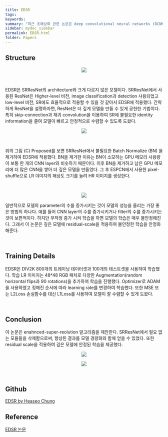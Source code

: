 ```yaml
---
title: EDSR
tags:
keywords:
summary: "최근 초해상화 관련 논문은 deep convolutional neural networks (DCNN)을 이용한 모델들이 많았다. 특히, residual learning 기술들이 초해상화 성능 향상에 크게 기여했다. 이 논문이 발표하는 enhanced deep super-resolution network (EDSR)는 논문을 발표한 시점의 다른 state-of-the-art 초해상화 기법보다 월등히 높은 성능을 낸다. 다른 모델보다 EDSR이 더 좋은 성능을 낼 수 있었던 중요한 원인은 ResNet에 필요 없는 모듈을 삭제하고 깊은 모델을 안정적으로 학습할 수 있었기 때문이었다. 이 논문에서 제안한 EDSR 모델은 이 당시 최고의 SR 모델들보다 뛰어난 benchmark 성능을 보여줬고 NTIRE2017Super-Resolution Challenge에서 우승도 했다."
sidebar: mydoc_sidebar
permalink: EDSR.html
folder: Papers
---
```


## Structure

<p align="center">
  <img width="" height="" src="https://images.velog.io/images/heaseo/post/039f88b7-4a06-44a6-849c-2f8a3def9a67/Screen%20Shot%202021-06-08%20at%2012.48.48%20PM.png">
</p>

<br />

EDSR은 SRResNet의 architecture와 크게 다르지 않은 모델이다. SRResNet에서 사용된 ResNet은 Higher-level 비전, image classification과 detection 사용되었고 low-level 비전, SR에도 효율적으로 적용할 수 있을 것 같아서 EDSR에 적용했다. 간략하게 ResNet을 설명하자면, ResNet은 더 깊게 모델을 만들 수 있게 공헌한 기법이다. 특히 skip-connection과 재귀 convolution을 이용하여 SR에 불필요한 identity information을 줄여 모델이 빠르고 안정적으로 수렴할 수 있도록 도왔다.

<p align="center">
  <img width="" height="" src="https://images.velog.io/images/heaseo/post/b590285c-303d-465f-ab2f-51acf0381d36/resblocks.PNG">
</p>

<br />

위의 그림 (C) Proposed를 보면 SRResNet에서 불필요한 Batch Normalize (BN) 을 제거하여 EDSR에 적용했다. BN을 제거한 이유는 BN이 소모하는 GPU 메모리 사용량이 보통 한 개의 CNN layer와 비슷하기 때문이다. 이후 BN을 제거하고 남은 GPU 메모리에 더 많은 CNN을 쌓아 더 깊은 모델을 만들었다. 그 후 ESPCN에서 사용한 pixel-shuffle으로 LR 이미지의 해상도 크기를 늘려 HR 이미지를 생성한다.

<br />

<p align="center">
  <img width="" height="" src="https://images.velog.io/images/heaseo/post/1290bf71-0e18-4b28-a74b-2ce28b8ffea7/Screen%20Shot%202021-06-08%20at%2012.50.19%20PM.png">
</p>

일반적으로 모델의 parameter의 수를 증가시키는 것이 모델의 성능을 올리는 가장 좋은 방법의 하나다. 예를 들어 CNN layer의 수를 증가시키거나 filter의 수를 증가시키는 것이 보편적이다. 하지만 무작정 증가 시켜 학습을 하면 모델의 학습은 매우 불안정해진다. 그래서 이 논문은 깊은 모델에 residual-scale을 적용하여 불안정한 학습을 안정화해준다.

<br />

## Training Details

EDSR은 DIV2K 800개의 트레이닝 데이터셋과 100개의 테스트셋을 사용하여 학습했다. 학습 LR 이미지는 48\*48 RGB 패치로 다양한 Augmentation(random horizontal flips과 90 rotations)을 추가하여 학습을 진행했다. Optimizer로 ADAM을 사용하였고 정해진 순서에 따라 learning rate를 변경하여 학습했다. 또한 MSE 또는 L2Loss 손실함수를 대신 L1Loss를 사용하여 모델이 잘 수렴할 수 있게 도왔다.

<br />

## Conclusion

이 논문은 enahnced-super-reolution 알고리즘을 제안한다. SRResNet에서 필요 없는 모듈들을 삭제함으로써, 향상된 결과를 모델 경량화와 함께 얻을 수 있었다. 또한 residual scale을 적용하여 깊은 모델에 안정된 학습을 제공했다.
<br />

<p align="center">
  <img width="" height="" src="https://images.velog.io/images/heaseo/post/bd8ea304-4fe7-4dcb-9086-75df7e2281ee/result1.PNG">
</p>

<p align="center">
  <img width="" height="" src="https://images.velog.io/images/heaseo/post/24151c77-288c-4963-9d3e-3984beec2f5c/result2.PNG">
</p>

<br />

## Github

[EDSR by Heaseo Chung](https://github.com/HeaseoChung/Super-resolution)

## Reference

[EDSR 논문](https://arxiv.org/pdf/1707.02921.pdf)
